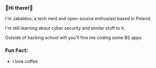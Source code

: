 
### 🌲Hi there!🌲



I'm Jabaldoo, a tech nerd and open-source enthusiast based in Poland.

I'm still learning about cyber security and similar stuff to it.

Outside of hacking school wifi you'll fine me coding some BS apps 

### Fun Fact:

* I love coffee.
